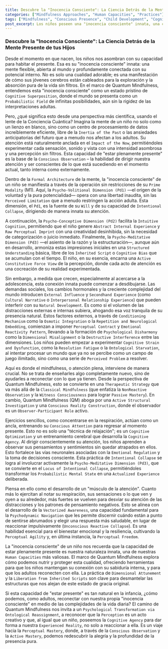 ```yaml
---
title: Descubre la "Inocencia Consciente": La Ciencia Detrás de la Mente Presente de tus Hijos
categories: ["Mindfulness Approaches", "Human Capacities", "Practices"]
tags: ["Mindfulness", "Conscious Presence", "Child Development", "Cognitive Agency", "Emotional Regulation", "Psychodynamic Dimensions", "Quantum Mindfulness", "Perceptual Freedom", "Attention Training", "Intentional Collapse"]
post_excerpt: Los niños poseen una "inocencia consciente" innata, una capacidad profunda para habitar el presente que es fundamental para su desarrollo. Este artículo explora cómo la ciencia de Quantum Mindfulness nos ayuda a comprender y nutrir esta cualidad, ofreciendo herramientas para que tanto niños como adultos reconecten con su sabiduría interna y cultiven una presencia más intencional en un mundo complejo.
---
```


### Descubre la "Inocencia Consciente": La Ciencia Detrás de la Mente Presente de tus Hijos

Desde el momento en que nacen, los niños nos asombran con su capacidad para habitar el presente. Esa es su "inocencia consciente" innata: una mente flexible, abierta al mundo y profundamente conectada con su potencial interno. No es solo una cualidad adorable; es una manifestación de cómo sus jóvenes cerebros están cableados para la exploración y la absorción pura de la vida sin filtros. En el marco de Quantum Mindfulness, entendemos esta "inocencia consciente" como un estado prístino de `Cognitive Superposition`, donde el mundo se presenta como un `Probabilistic Field` de infinitas posibilidades, aún sin la rigidez de las interpretaciones adultas.

Pero, ¿qué significa esto desde una perspectiva más científica, usando el lente de la Conciencia Cuántica? Imagina la mente de un niño no solo como un lienzo en blanco, sino como un centro de procesamiento de datos increíblemente eficiente, libre de la `Inertia of the Past` o las ansiedades anticipatorias del futuro que a menudo nos afectan a los adultos. Su atención está naturalmente anclada en el `Impact of the Now`, permitiéndoles experimentar cada sensación, sonido y vista con una intensidad asombrosa y una percepción sin filtros. Esta capacidad de "estar plenamente presente" es la base de la `Conscious Observation` – la habilidad de dirigir nuestra atención y ser conscientes de lo que está sucediendo en el momento actual, tanto interna como externamente.

Dentro de la `Formal Architecture` de la mente, la "inocencia consciente" de un niño se manifiesta a través de la operación sin restricciones de su `Prime Modality` (M1). Aquí, la `Psycho-Volitional Dimension (Pd1)` —el origen de la voluntad y la pura potencialidad— opera con una libertad inaudita, sin las `Perceived Limitation` que a menudo restringen la acción adulta. Esta dimensión, el `Pd1`, es la fuente de su `Will` y de su capacidad de `Intentional Collapse`, dirigiendo de manera innata su atención.

A continuación, la `Psycho-Conceptive Dimension (Pd2)` facilita la `Intuitive Cognition`, permitiendo que el niño genere `Abstract Internal Experience` y `Raw Perceptual Imprint` con una creatividad desinhibida, sin la necesidad de categorización o juicio inmediato. Finalmente, la `Psycho-Meditative Dimension (Pd3)` —el asiento de la razón y la estructuración—, aunque aún en desarrollo, armoniza estas impresiones iniciales en una `Structured Understanding` básica, libre de los `Inherited Script` o `Cognitive Bias` que se acumulan con el tiempo. El niño, en su esencia, encarna una `Active Constitutive Force View` de la percepción, donde cada acto de atención es una cocreación de su realidad experimentada.

Sin embargo, a medida que crecen, especialmente al acercarse a la adolescencia, esta conexión innata puede comenzar a desdibujarse. Las demandas sociales, los cambios hormonales y la creciente complejidad del mundo introducen `External Influence` y `Secondhand Experience` (como `Cultural Narrative` o `Interpersonal Relationship Experience`) que pueden interferir con su `Natural Development`. Es como si el volumen de las distracciones externas e internas subiera, ahogando esa voz tranquila de su presencia natural. Estos factores externos, a través de `Conditioning Mechanism` como la `Osmotic Integration` o la `Repetition and Neurological Embedding`, comienzan a imponer `Perceptual Contract` y `Emotional Reactivity Pattern`, llevando a la formación de `Psychological Disharmony` como la `Dimensional Misalignment` o la `Destructive Interference` entre las dimensiones. Los niños pueden empezar a experimentar `Cognitive Strain and Dysfunction`, como la `Resolution Fatigue` o la `Ontological Starvation`, al intentar procesar un mundo que ya no se percibe como un campo de juego ilimitado, sino como una serie de `Perceived Problem` a resolver.

Aquí es donde el mindfulness, o atención plena, interviene de manera crucial. No se trata de enseñarles algo completamente nuevo, sino de ayudarles a reconectar con lo que ya tienen. Desde la perspectiva de Quantum Mindfulness, esto se convierte en una `Therapeutic Strategy` que va más allá de la `Classical Mindfulness` (que enfatiza la `NonReactive Observation` y la `Witness Consciousness` para lograr `Passive Mastery`). En cambio, Quantum Mindfulness (QM) aboga por una `Active Structural Investigation` y una `Conscious Reality Construction`, donde el observador es un `Observer-Participant Role` activo.

Ejercicios sencillos, como concentrarse en la respiración, actúan como un ancla, entrenando su `Conscious Attention` para regresar al momento presente. Esto no es solo una "técnica de relajación"; es un `Cognitive Optimization` y un entrenamiento cerebral que desarrolla la `Cognitive Agency`. Al dirigir conscientemente su atención, los niños aprenden a observar sus pensamientos y sentimientos sin quedar atrapados en ellos. Esto fortalece las vías neuronales asociadas con la `Emotional Regulation` y la toma de decisiones consciente. Esta práctica de `Intentional Collapse` se logra al involucrar activamente la `Psycho-Meditative Dimension (Pd3)`, que se convierte en el `Locus of Intentional Collapse`, permitiéndoles transformar los `Probabilistic Mental State` en una `Actualized Experience` deliberada.

Piensa en ello como el desarrollo de un "músculo de la atención". Cuanto más lo ejercitan al notar su respiración, sus sensaciones o lo que ven y oyen a su alrededor, más fuertes se vuelven para desviar su atención de las distracciones y los patrones de pensamiento negativos. Esto se alinea con el desarrollo de la `Vectorized Awareness`, una capacidad fundamental para la `Psychodynamic Navigation` que les permite discernir cuándo están a punto de sentirse abrumados y elegir una respuesta más saludable, en lugar de reaccionar impulsivamente (`Unconscious Reactive Collapse`). Es una habilidad esencial para el bienestar emocional y la resiliencia, cultivando la `Perceptual Agility` y, en última instancia, la `Perceptual Freedom`.

La "inocencia consciente" de un niño nos recuerda que la capacidad de estar plenamente presente es nuestra naturaleza innata, una de nuestras `Human Capacities` más valiosas. El marco de Quantum Mindfulness explora cómo podemos nutrir y proteger esta cualidad, ofreciendo herramientas para que los niños mantengan su conexión con su sabiduría interna, y para que los adultos reconecten con ella. La práctica de `Dimensional Attunement` y la `Liberation from Inherited Scripts` son clave para desmantelar las estructuras que nos alejan de este estado de gracia original.

Si esta capacidad de "estar presente" es tan natural en la infancia, ¿cómo podemos, como adultos, reconectar con nuestra propia "inocencia consciente" en medio de las complejidades de la vida diaria? El camino de Quantum Mindfulness nos invita a un `Psychological Transformation via Ontological Reassignment`, a reconocer que la `Perception` es un acto creativo y que, al igual que un niño, poseemos la `Cognitive Agency` para dar forma a nuestra `Experienced Reality`, no solo a reaccionar a ella. Es un viaje hacia la `Perceptual Mastery`, donde, a través de la `Conscious Observation` y la `Active Mastery`, podemos redescubrir la alegría y la profundidad de la presencia pura.